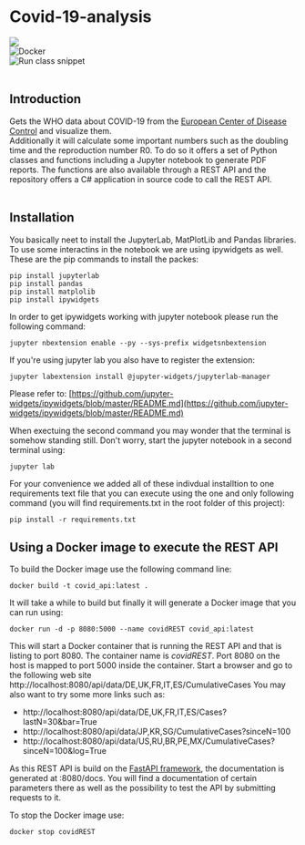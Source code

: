 # Covid-19-analysis
![](https://github.com/1c3t3a/Covid-19-analysis/workflows/Run%20jupyter%20notebook/badge.svg)<br>
![Docker](https://github.com/1c3t3a/Covid-19-analysis/workflows/Docker/badge.svg)<br>
![Run class snippet](https://github.com/1c3t3a/Covid-19-analysis/workflows/Run%20class%20snippet/badge.svg)<br><br> 

## Introduction
Gets the WHO data about COVID-19 from the [European Center of Disease Control](https://www.ecdc.europa.eu/en/publications-data/download-todays-data-geographic-distribution-covid-19-cases-worldwide) and visualize them.<br>
Additionally it will calculate some important numbers such as the doubling time and the reproduction number R0. To do so it offers a set of Python classes and functions including a Jupyter notebook to generate PDF reports. The functions are also available through a REST API and the repository offers a C# application in source code to call the REST API.<br><br>
## Installation
You basically neet to install the JupyterLab, MatPlotLib and Pandas libraries. To use some interactins in the notebook we are using ipywidgets as well.  
These are the pip commands to install the packes:  
```
pip install jupyterlab  
pip install pandas  
pip install matplolib  
pip install ipywidgets  
``` 
In order to get ipywidgets working with jupyter notebook please run the following command:  
```
jupyter nbextension enable --py --sys-prefix widgetsnbextension
```
    
If you're using jupyter lab you also have to register the extension:  
```
jupyter labextension install @jupyter-widgets/jupyterlab-manager
```
  
Please refer to: [https://github.com/jupyter-widgets/ipywidgets/blob/master/README.md](https://github.com/jupyter-widgets/ipywidgets/blob/master/README.md)  
  
When exectuing the second command you may wonder that the terminal is somehow standing still. Don't worry, start the jupyter notebook in a second terminal using:  

```
jupyter lab
```
  
For your convenience we added all of these indivdual installtion to one requirements text file that you can execute using the one and only following command (you will find requirements.txt in the root folder of this project):  
```
pip install -r requirements.txt
```


## Using a Docker image to execute the REST API
To build the Docker image use the following command line:

```
docker build -t covid_api:latest .
```

It will take a while to build but finally it will generate a Docker image that you can run using:

```
docker run -d -p 8080:5000 --name covidREST covid_api:latest 
```
This will start a Docker container that is running the REST API and that is listing to port 8080. The container name is *covidREST*. Port 8080 on the host is mapped to port 5000 inside the container. Start a browser and go to the following web site http://localhost:8080/api/data/DE,UK,FR,IT,ES/CumulativeCases
You may also want to try some more links such as:
- http://localhost:8080/api/data/DE,UK,FR,IT,ES/Cases?lastN=30&bar=True
- http://localhost:8080/api/data/JP,KR,SG/CumulativeCases?sinceN=100
- http://localhost:8080/api/data/US,RU,BR,PE,MX/CumulativeCases?sinceN=100&log=True

As this REST API is build on the [FastAPI framework](https://fastapi.tiangolo.com), the documentation is generated at <host>:8080/docs. You will find a documentation of certain parameters there as well as the possibility to test the API by submitting requests to it.

To stop the Docker image use:

````
docker stop covidREST 
````
